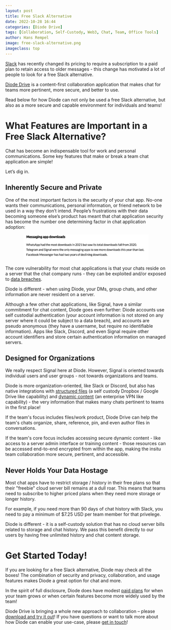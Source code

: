 ```yaml
---
layout: post
title: Free Slack Alternative
date: 2022-10-28 16:44
categories: [Diode Drive]
tags: [Collaboration, Self-Custody, Web3, Chat, Team, Office Tools]
author: Hans Rempel
image: free-slack-alternative.png
imageclass: top
---
```

[Slack](https://slack.com/pricing) has recently changed its pricing to require a subscription to a paid plan to retain access to older messages - this change has motivated a lot of people to look for a free Slack alternative.

[Diode Drive](https://diode.io/products/d-ddrive) is a content-first collaboration application that makes chat for teams more pertinent, more secure, and better to use. 

Read below for how Diode can not only be used a free Slack alternative, but also as a more secure and capable environment for individuals and teams!

# What Features are Important in a Free Slack Alternative?

Chat has become an indispensable tool for work and personal communications.  Some key features that make or break a team chat application are simple!  

Let’s dig in.

## Inherently Secure and Private
One of the most important factors is the security of your chat app.  No-one wants their communications, personal information, or friend network to be used in a way they don’t intend. People’s frustrations with their data becoming someone else’s product has meant that chat application security has become the number one determining factor in chat application adoption:

<p align="center"><a href="https://www.businessofapps.com/data/messaging-app-market/"><img src="images/blog/security-determining-factor-for-chat.png"></a></p>

The core vulnerability for most chat applications is that your chats reside on a server that the chat company runs - they can be exploited and/or exposed to [data breaches](https://arstechnica.com/information-technology/2022/10/microsoft-under-fire-for-response-to-leak-of-2-4tb-of-sensitive-customer-data/). 

Diode is different - when using Diode, your DMs, group chats, and other information are never resident on a server.  

Although a few other chat applications, like Signal, have a similar commitment for chat content, Diode goes even further: Diode accounts use self custodial authentication (your account information is not stored on any server where it could be subject to a data breach), and accounts are pseudo anonymous (they have a username, but require no identifiable information).  Apps like Slack,  Discord, and even Signal require other account identifiers and store certain authentication information on managed servers.  

## Designed for Organizations

We really respect Signal here at Diode.  However, Signal is oriented towards individual users and user groups - not towards organizations and teams.

Diode is more organization-oriented, like Slack or Discord, but also has native integrations with [structured files](https://diode.io/web3/diode%20drive/decentralized-dropbox-alternative-22140/) (a self custody Dropbox / Google Drive like capability) and [dynamic content](https://diode.io/diode%20cli/web3/diode%20network/free-ngrok-alternative-22152/) (an enterprise VPN like capability) - the very information that makes many chats pertinent to teams in the first place!

If the team's focus includes files/work product, Diode Drive can help the team's chats organize, share, reference, pin, and even author files in conversations.  

If the team's core focus includes accessing secure dynamic content - like access to a server admin interface or training content - those resources can be accessed end-to-end encrypted from within the app, making the insitu team collaboration more secure, pertinent, and accessible.

## Never Holds Your Data Hostage
Most chat apps have to restrict storage / history in their free plans so that their "freebie" cloud server bill remains at a dull roar.  This means that teams need to subscribe to higher priced plans when they need more storage or longer history.  

For example, if you need more than 90 days of chat history with Slack, you need to pay a minimum of $7.25 USD per team member for that privelege.

Diode is different - it is a self-custody solution that has no cloud server bills related to storage and chat history.  We pass this benefit directly to our users by having free unlimited history and chat content storage.   

# Get Started Today!

If you are looking for a free Slack alternative, Diode may check all the boxes!  The combination of security and privacy, collaboration, and usage features makes Diode a great option for chat and more.

In the spirit of full disclosure, Diode does have modest [paid plans](https://diode.io/pricing) for when your team grows or when certain features become more widely used by the team!

Diode Drive is bringing a whole new approach to collaboration – please [download and try it out](https://diode.io/download)!  If you have questions or want to talk more about how Diode can enable your use-case, please [get in touch](https://contactdiode.paperform.co/)!


